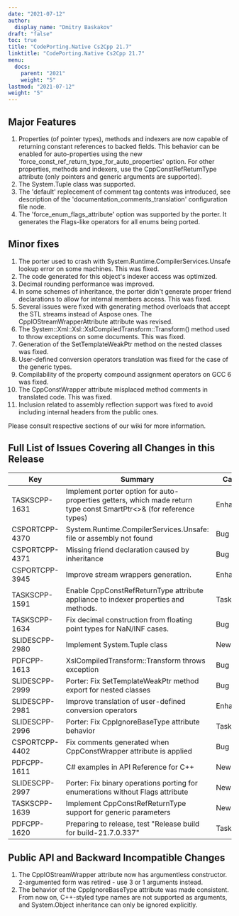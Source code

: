 ```yaml
---
date: "2021-07-12"
author:
  display_name: "Dmitry Baskakov"
draft: "false"
toc: true
title: "CodePorting.Native Cs2Cpp 21.7"
linktitle: "CodePorting.Native Cs2Cpp 21.7"
menu:
  docs:
    parent: "2021"
    weight: "5"
lastmod: "2021-07-12"
weight: "5"
---
```


## Major Features ##

1. Properties (of pointer types), methods and indexers are now capable of returning constant references to backed fields. This behavior can be enabled for auto-properties using the new 'force_const_ref_return_type_for_auto_properties' option. For other properties, methods and indexers, use the CppConstRefReturnType attribute (only pointers and generic arguments are supported).
1. The System.Tuple class was supported.
1. The 'default' replecement of comment tag contents was introduced, see description of the 'documentation_comments_translation' configuration file node.
1. The 'force_enum_flags_attribute' option was supported by the porter. It generates the Flags-like operators for all enums being ported.

## Minor fixes ##

1. The porter used to crash with System.Runtime.CompilerServices.Unsafe lookup error on some machines. This was fixed.
1. The code generated for this object's indexer access was optimized.
1. Decimal rounding performance was improved.
1. In some schemes of inheritance, the porter didn't generate proper friend declarations to allow for internal members access. This was fixed.
1. Several issues were fixed with generating method overloads that accept the STL streams instead of Aspose ones. The CppIOStreamWrapperAttribute attribute was revised.
1. The System::Xml::Xsl::XslCompiledTransform::Transform() method used to throw exceptions on some documents. This was fixed.
1. Generation of the SetTemplateWeakPtr method on the nested classes was fixed.
1. User-defined conversion operators translation was fixed for the case of the generic types.
1. Compilability of the property compound assignment operators on GCC 6 was fixed.
1. The CppConstWrapper attribute misplaced method comments in translated code. This was fixed.
1. Inclusion related to assembly reflection support was fixed to avoid including internal headers from the public ones.

Please consult respective sections of our wiki for more information.

## Full List of Issues Covering all Changes in this Release ##

| Key | Summary | Category |
| --- | --- | --- |
| TASKSCPP-1631 | Implement porter option for auto-properties getters, which made return type const SmartPtr&lt;&gt;&amp; (for reference types) | Enhancement |
| CSPORTCPP-4370 | System.Runtime.CompilerServices.Unsafe: file or assembly not found | Bug |
| CSPORTCPP-4371 | Missing friend declaration caused by inheritance | Bug |
| CSPORTCPP-3945 | Improve stream wrappers generation. | Enhancement |
| TASKSCPP-1591 | Enable CppConstRefReturnType attribute appliance to indexer properties and methods. | Task |
| TASKSCPP-1634 | Fix decimal construction from floating point types for NaN/INF cases. | Bug |
| SLIDESCPP-2980 | Implement System.Tuple class | New feature |
| PDFCPP-1613 | XslCompiledTransform::Transform throws exception | Bug |
| SLIDESCPP-2999 | Porter: Fix SetTemplateWeakPtr method export for nested classes | Bug |
| SLIDESCPP-2981 | Improve translation of user-defined conversion operators | Enhancement |
| SLIDESCPP-2996 | Porter: Fix CppIgnoreBaseType attribute behavior | Task |
| CSPORTCPP-4402 | Fix comments generated when CppConstWrapper attribute is applied | Bug |
| PDFCPP-1611 | C# examples in API Reference for C++ | New feature |
| SLIDESCPP-2997 | Porter: Fix binary operations porting for enumerations without Flags attribute | New feature |
| TASKSCPP-1639 | Implement CppConstRefReturnType support for generic parameters | New feature |
| PDFCPP-1620 | Preparing to release, test "Release build for build-21.7.0.337" | Task |

## Public API and Backward Incompatible Changes ##

1. The CppIOStreamWrapper attribute now has argumentless constructor. 2-argumented form was retired - use 3 or 1 arguments instead.
1. The behavior of the CppIgnoreBaseType attribute was made consistent. From now on, C++-styled type names are not supported as arguments, and System.Object inheritance can only be ignored explicitly.